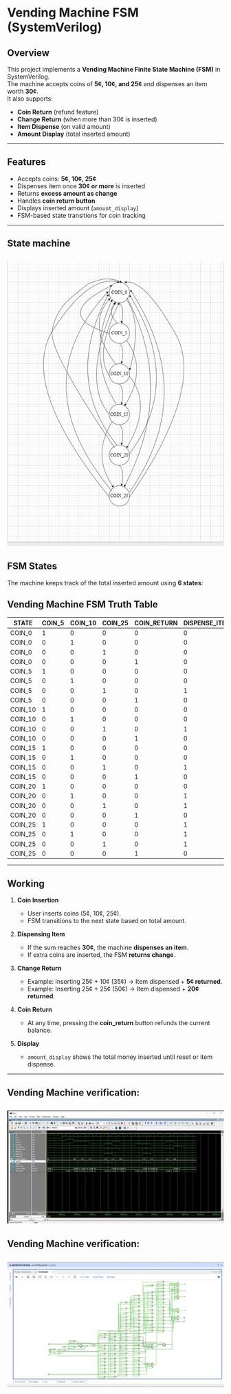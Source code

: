 


#  Vending Machine FSM (SystemVerilog)

##  Overview
This project implements a **Vending Machine Finite State Machine (FSM)** in SystemVerilog.  
The machine accepts coins of **5¢, 10¢, and 25¢** and dispenses an item worth **30¢**.  
It also supports:
- **Coin Return** (refund feature)
- **Change Return** (when more than 30¢ is inserted)
- **Item Dispense** (on valid amount)
- **Amount Display** (total inserted amount)

---

##  Features
- Accepts coins: **5¢, 10¢, 25¢**
- Dispenses item once **30¢ or more** is inserted
- Returns **excess amount as change**
- Handles **coin return button**
- Displays inserted amount (`amount_display`)
- FSM-based state transitions for coin tracking

---
## State machine

![Vending Machine FSM](images/vending_machine.png)
---
##  FSM States

The machine keeps track of the total inserted amount using **6 states**:
## Vending Machine FSM Truth Table

| **STATE** | **COIN_5** | **COIN_10** | **COIN_25** | **COIN_RETURN** | **DISPENSE_ITEM** | **RETURN_5** | **RETURN_10** | **RETURN_25** | **AMOUNT_DISPLAY** | **NEXT_STATE** |
|-----------|------------|-------------|-------------|-----------------|-------------------|--------------|---------------|---------------|--------------------|----------------|
| COIN_0    | 1          | 0           | 0           | 0               | 0                 | 0            | 0             | 0             | 5                  | COIN_5         |
| COIN_0    | 0          | 1           | 0           | 0               | 0                 | 0            | 0             | 0             | 10                 | COIN_10        |
| COIN_0    | 0          | 0           | 1           | 0               | 0                 | 0            | 0             | 0             | 25                 | COIN_25        |
| COIN_0    | 0          | 0           | 0           | 1               | 0                 | 0            | 0             | 0             | 0                  | COIN_0         |
| COIN_5    | 1          | 0           | 0           | 0               | 0                 | 0            | 0             | 0             | 10                 | COIN_10        |
| COIN_5    | 0          | 1           | 0           | 0               | 0                 | 0            | 0             | 0             | 15                 | COIN_15        |
| COIN_5    | 0          | 0           | 1           | 0               | 1                 | 0            | 0             | 0             | 0                  | COIN_0         |
| COIN_5    | 0          | 0           | 0           | 1               | 0                 | 1            | 0             | 0             | 0                  | COIN_0         |
| COIN_10   | 1          | 0           | 0           | 0               | 0                 | 0            | 0             | 0             | 15                 | COIN_15        |
| COIN_10   | 0          | 1           | 0           | 0               | 0                 | 0            | 0             | 0             | 20                 | COIN_20        |
| COIN_10   | 0          | 0           | 1           | 0               | 1                 | 1            | 0             | 0             | 0                  | COIN_0         |
| COIN_10   | 0          | 0           | 0           | 1               | 0                 | 0            | 1             | 0             | 0                  | COIN_0         |
| COIN_15   | 1          | 0           | 0           | 0               | 0                 | 0            | 0             | 0             | 20                 | COIN_20        |
| COIN_15   | 0          | 1           | 0           | 0               | 0                 | 0            | 0             | 0             | 25                 | COIN_25        |
| COIN_15   | 0          | 0           | 1           | 0               | 1                 | 0            | 1             | 0             | 0                  | COIN_0         |
| COIN_15   | 0          | 0           | 0           | 1               | 0                 | 1            | 1             | 0             | 0                  | COIN_0         |
| COIN_20   | 1          | 0           | 0           | 0               | 0                 | 0            | 0             | 0             | 25                 | COIN_25        |
| COIN_20   | 0          | 1           | 0           | 0               | 1                 | 0            | 0             | 0             | 0                  | COIN_0         |
| COIN_20   | 0          | 0           | 1           | 0               | 1                 | 1            | 1             | 0             | 0                  | COIN_0         |
| COIN_20   | 0          | 0           | 0           | 1               | 0                 | 0            | 2             | 0             | 0                  | COIN_0         |
| COIN_25   | 1          | 0           | 0           | 0               | 1                 | 0            | 0             | 0             | 0                  | COIN_0         |
| COIN_25   | 0          | 1           | 0           | 0               | 1                 | 1            | 0             | 0             | 0                  | COIN_0         |
| COIN_25   | 0          | 0           | 1           | 0               | 1                 | 0            | 2             | 0             | 0                  | COIN_0         |
| COIN_25   | 0          | 0           | 0           | 1               | 0                 | 0            | 0             | 1             | 0                  | COIN_0         |


---

##  Working
1. **Coin Insertion**
   - User inserts coins (5¢, 10¢, 25¢).
   - FSM transitions to the next state based on total amount.

2. **Dispensing Item**
   - If the sum reaches **30¢**, the machine **dispenses an item**.
   - If extra coins are inserted, the FSM **returns change**.

3. **Change Return**
   - Example: Inserting 25¢ + 10¢ (35¢) → Item dispensed + **5¢ returned**.  
   - Example: Inserting 25¢ + 25¢ (50¢) → Item dispensed + **20¢ returned**.

4. **Coin Return**
   - At any time, pressing the **coin_return** button refunds the current balance.

5. **Display**
   - `amount_display` shows the total money inserted until reset or item dispense.

---

##  Vending Machine verification:
 
![Vending Machine FSM](images/vending_machine_tb.png)
---
##  Vending Machine verification:
 
![Vending Machine FSM](images/vending_machine_vivado.png)
---